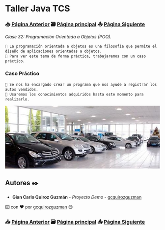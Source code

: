 # Taller Java TCS
### 📥 [Página Anterior](https://github.com/gcquirozguzman/java-tcs-202001/tree/AREA100001) 🗃️ [Página principal](https://github.com/gcquirozguzman/java-tcs-202001) 📤 [Página Siguiente](https://github.com/gcquirozguzman/java-tcs-202001/tree/POOO100001)

_Clase 32: Programación Orientada a Objetos (POO)._

```
📢 La programación orientada a objetos es una filosofía que permite el diseño de aplicaciones orientadas a objetos.
📢 Para ver este tema de forma práctica, trabajaremos con un caso práctico.
```

### Caso Práctico

```
📢 Se nos ha encargado crear un programa que nos ayude a registrar los autos vendidos.
📢 Usaremos los conocimientos adquiridos hasta este momento para realizarlo.
```

![Error: imagen no ha sido cargada](https://github.com/gcquirozguzman/java-tcs-202001/blob/master/imagenes/POO0100001_1.png)

## Autores ✒️

* **Gian Carlo Quiroz Guzmán** - *Proyecto Demo* - [gcquirozguzman](https://github.com/gcquirozguzman)

⌨️ con ❤️ por [gcquirozguzman](https://github.com/gcquirozguzman) 😊

### 📥 [Página Anterior](https://github.com/gcquirozguzman/java-tcs-202001/tree/AREA100001) 🗃️ [Página principal](https://github.com/gcquirozguzman/java-tcs-202001) 📤 [Página Siguiente](https://github.com/gcquirozguzman/java-tcs-202001/tree/POOO100001)
